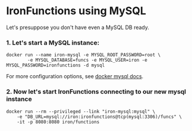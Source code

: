 # IronFunctions using MySQL

Let's presuppose you don't have even a MySQL DB ready.

### 1. Let's start a MySQL instance:

```
docker run --name iron-mysql -e MYSQL_ROOT_PASSWORD=root \
        -e MYSQL_DATABASE=funcs -e MYSQL_USER=iron -e MYSQL_PASSWORD=ironfunctions -d mysql
``` 

For more configuration options, see [docker mysql docs](https://hub.docker.com/_/mysql/).

### 2. Now let's start IronFunctions connecting to our new mysql instance

```
docker run --rm --privileged --link "iron-mysql:mysql" \
    -e "DB_URL=mysql://iron:ironfunctions@tcp(mysql:3306)/funcs" \
    -it -p 8080:8080 iron/functions
```
